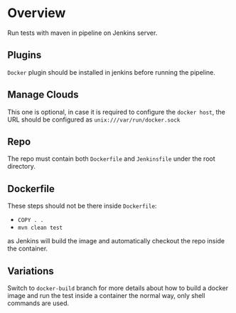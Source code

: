# Overview

Run tests with maven in pipeline on Jenkins server.

## Plugins

`Docker` plugin should be installed in jenkins before running the pipeline.

## Manage Clouds

This one is optional, in case it is required to configure the `docker host`, the URL should be configured as `unix:///var/run/docker.sock`

## Repo

The repo must contain both `Dockerfile` and `Jenkinsfile` under the root directory.

## Dockerfile

These steps should not be there inside `Dockerfile`:

- `COPY . .`
- `mvn clean test`

as Jenkins will build the image and automatically checkout the repo inside the container.

## Variations

Switch to `docker-build` branch for more details about how to build a docker image and run the test inside a container the normal way, only shell commands are used.
